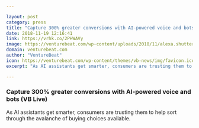 ```yaml
---

layout: post
category: press
title: "Capture 300% greater conversions with AI-powered voice and bots (VB Live)"
date: 2018-11-19 12:16:41
link: https://vrhk.co/2PHWAVy
image: https://venturebeat.com/wp-content/uploads/2018/11/alexa.shutterstock_1127033597.jpg?fit=1200%2C850&strip=all
domain: venturebeat.com
author: "VentureBeat"
icon: https://venturebeat.com/wp-content/themes/vb-news/img/favicon.ico
excerpt: "As AI assistants get smarter, consumers are trusting them to help sort through the avalanche of buying choices available."

---
```


### Capture 300% greater conversions with AI-powered voice and bots (VB Live)

As AI assistants get smarter, consumers are trusting them to help sort through the avalanche of buying choices available.